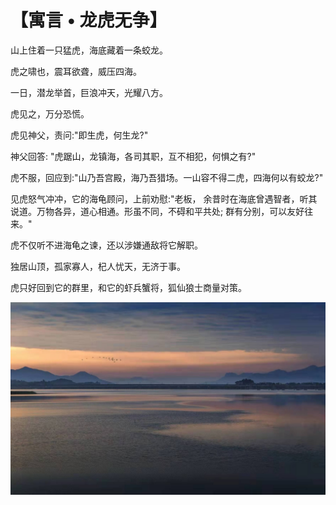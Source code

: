 # 【寓言 • 龙虎无争】

山上住着一只猛虎，海底藏着一条蛟龙。

虎之啸也，震耳欲聋，威压四海。

一日，潜龙举首，巨浪冲天，光耀八方。

虎见之，万分恐慌。

虎见神父，责问:"即生虎，何生龙?"

神父回答: "虎踞山，龙镇海，各司其职，互不相犯，何惧之有?"

虎不服，回应到:"山乃吾宫殿，海乃吾猎场。一山容不得二虎，四海何以有蛟龙?"

见虎怒气冲冲，它的海龟顾问，上前劝慰:"老板， 余昔时在海底曾遇智者，听其说道。万物各异，道心相通。形虽不同，不碍和平共处; 群有分别，可以友好往来。"

虎不仅听不进海龟之谏，还以涉嫌通敌将它解职。

独居山顶，孤家寡人，杞人忧天，无济于事。

虎只好回到它的群里，和它的虾兵蟹将，狐仙狼士商量对策。

![](33.jpg)

